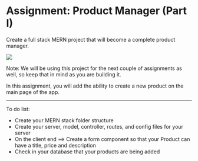 <h1>Assignment: Product Manager (Part I)</h1>

<p>Create a full stack MERN project that will become a complete product manager.</p>

<img src="https://github.com/alirabah93/Coding-Dojo/blob/master/MERN/FullStackMERN/productManagerI/screenshots/pic.jpg"/>

<p>Note: We will be using this project for the next couple of assignments as well, so keep that in mind as you are building it.</p>
<p>In this assignment, you will add the ability to create a new product on the main page of the app.</p>

<hr/>

<p>To do list:</p>
<ul>
    <li>Create your MERN stack folder structure</li>
    <li>Create your server, model, controller, routes, and config files for your server</li>
    <li>On the client end ==> Create a form component so that your Product can have a title, price and description</li>
    <li>Check in your database that your products are being added</li>
</ul>

